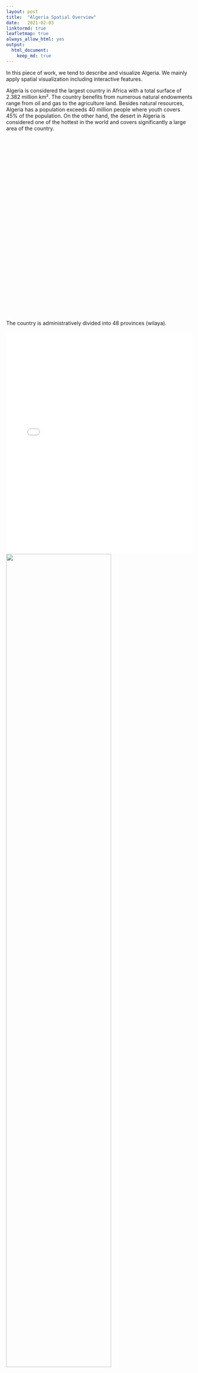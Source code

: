 ```yaml
---
layout: post
title:  "Algeria Spatial Overview"
date:   2021-02-03
linktormd: true
leafletmap: true
always_allow_html: yes
output:
  html_document:
    keep_md: true
---
```


In this piece of work, we tend to describe and visualize Algeria. We mainly apply spatial visualization including interactive features.

Algeria is considered the largest country in Africa with a total surface of 2.382 million km². The country benefits from numerous natural endowments range from oil and gas to the agriculture land. Besides natural resources, Algeria has a population exceeds 40 million people where youth covers 45% of the population. On the other hand, the desert in Algeria is considered one of the hottest in the world and covers significantly a large area of the country. 

<!--html_preserve-->

<div id="htmlwidget-5ecb6afbd2fea1aee589" style="width:672px;height:480px;" class="leaflet html-widget"></div>
<script type="application/json" data-for="htmlwidget-5ecb6afbd2fea1aee589">{"x":{"options":{"crs":{"crsClass":"L.CRS.EPSG3857","code":null,"proj4def":null,"projectedBounds":null,"options":{}}},"setView":[[-36.877,174.764],16,[]],"calls":[{"method":"addTiles","args":["//{s}.tile.openstreetmap.org/{z}/{x}/{y}.png",null,null,{"minZoom":0,"maxZoom":18,"tileSize":256,"subdomains":"abc","errorTileUrl":"","tms":false,"noWrap":false,"zoomOffset":0,"zoomReverse":false,"opacity":1,"zIndex":1,"detectRetina":false,"attribution":"&copy; <a href=\"http://openstreetmap.org\">OpenStreetMap<\/a> contributors, <a href=\"http://creativecommons.org/licenses/by-sa/2.0/\">CC-BY-SA<\/a>"}]},{"method":"addMarkers","args":[-36.877,174.764,null,null,null,{"interactive":true,"draggable":false,"keyboard":true,"title":"","alt":"","zIndexOffset":0,"opacity":1,"riseOnHover":false,"riseOffset":250},"Maunga Whau",null,null,null,null,{"interactive":false,"permanent":false,"direction":"auto","opacity":1,"offset":[0,0],"textsize":"10px","textOnly":false,"className":"","sticky":true},null]}],"limits":{"lat":[-36.877,-36.877],"lng":[174.764,174.764]}},"evals":[],"jsHooks":[]}</script>

<!--/html_preserve-->


The country is administratively divided into 48 provinces (wilaya). 

<iframe src="predoc_map.html" height="600px" width="100%" style="border:none;"></iframe>

<img src="/Miloud_Lacheheb/static/assets/img/blog/AlgMap.png" width="75%">

